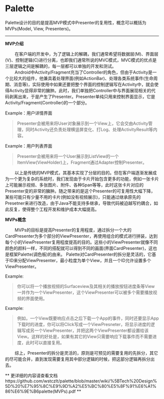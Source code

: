 Palette
===================

Palette设计的目的是提高MVP模式中Presenter的复用性，概念可以概括为MVPs(Model, View, Presenters)。

----------

**MVP介绍**

&nbsp;&nbsp;&nbsp;&nbsp;&nbsp;&nbsp;&nbsp;&nbsp;在客户端的开发中，为了逻辑上的解耦，我们通常希望将数据层(M)、界面层(V)、控制逻辑(C)进行分离，也即我们通常所说的MVC模式，MVC模式的优点是三层逻辑之间是解耦的，每一层都可以单独的开发和测试。<br/>
&nbsp;&nbsp;&nbsp;&nbsp;&nbsp;&nbsp;&nbsp;&nbsp;Android中Activity/Fragment充当了Controller的角色，但由于Activity是一个比较大的组件，他兼具着处理界面(例如ActionBar)、处理各类系统事件(生命周期、消息等)，实际使用中如果还要把整个界面的控制逻辑写在Activity中，就会使得Activity显得非常的臃肿。此时，我们单独把Controller中与界面展现相关的代码剥离出来，于是产生了Presenter。Presenter单纯只用来控制界面显示，它是Activity/Fragment(Controller)的一个部分。
	
Example：用户详情界面

> 	Presenter会被用来将User对象展示到一个View上，它会交由Activity管理，同时Activity还负责处理横竖屏变化、打Log、处理ActivityResult等内容。

Example：用户列表界面

> 	Presenter会被用来将一个User展示到ListView的一个ItemView(ViewHolder)上，Fragment通过Adapter控制Presenter。

&nbsp;&nbsp;&nbsp;&nbsp;&nbsp;&nbsp;&nbsp;&nbsp;以上是传统的MVP模式，其基本实现了分层的目的。但在客户端逐渐发展成为一个更为复杂的系统时，我们发现由于卡片开始包含更多的功能，例如一张卡片上可能展示视频、多张图片、附件、各种Span等等，此时这张卡片对应的Presenter变的非常的臃肿。随之带来的是这个Presenter的可复用性大幅下降，某些可能只有少量不用的卡片(例如没有视频展示)，只能通过继承原先的Presetner来进行改造，由于Java不能支持多继承，导致代码被迫越写约耦合，如此反复，使得整个工程开发和维护成本大幅提高。

**MVPs概念**

&nbsp;&nbsp;&nbsp;&nbsp;&nbsp;&nbsp;&nbsp;&nbsp;MVPs的目标是提高Presenter的复用程度，通过拆分一个大的CardPresenter为多个部分的ViewPresenter，再使用组合的模式进行拼装，达到每个小的ViewPresenter复用程度提高的目的。这些小的ViewPresenter就像不同颜色的颜料一样，不同的搭配就可以得到不同的画面(界面CardPresenter)，这也是框架Palette(调色板)的由来。
Palette对CardPresenter的拆分是灵活的，它基于ID来分配ViewPresenter，最小粒度为单个View，并且一个ID允许设置多个ViewPresenter。

Example:
> 你可以将一个播放视频的Surfaceview及其相关的播放按钮进度条等View一并作为一个ViewPresenter，这个ViewPresenter可以被多个需要播放视频的界面使用。

Example:

> 例如，一个View既要响应点击之后下载一个App的事件，同时还要显示App下载时的进度，你可以将Click写成一个ViewPresneter，将显示进度的逻辑写成另一个ViewPresenter，并把这两个ViewPresenter都设置给该View。这样的好处是，如果有其它的View只需要响应下载事件而不需要进度，此时可以直接复用。

&nbsp;&nbsp;&nbsp;&nbsp;&nbsp;&nbsp;&nbsp;&nbsp;综上，Presenter的拆分是灵活的，原则是可预见的需要复用的先拆分，其它的尽可能合并，直到发现需要复用其中部分逻辑的时候，把这部分逻辑再拆分出去。<br/>

** 更详细的内容请查看文档https://github.com/wstczlt/palette/blob/master/wiki/%5BTech%20Design%5D%20%E7%95%8C%E9%9D%A2%E5%BC%80%E5%8F%91%E6%A1%86%E6%9E%B6palette(MVPs).pdf **
